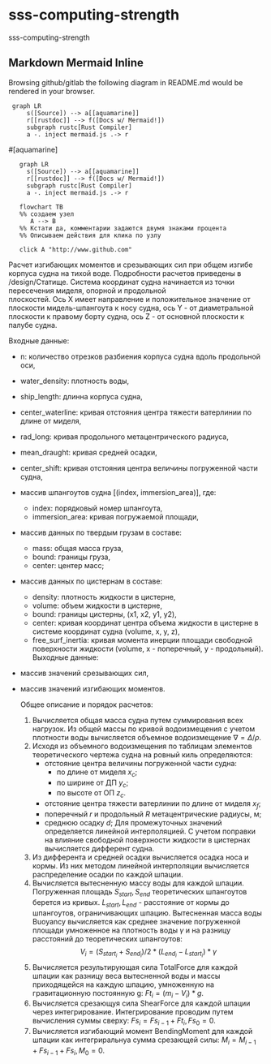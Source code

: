 # sss-computing-strength

sss-computing-strength

## Markdown Mermaid Inline 
Browsing github/gitlab the following diagram in README.md would be rendered in your browser.
```mermaid
 graph LR
     s([Source]) --> a[[aquamarine]]
     r[[rustdoc]] --> f([Docs w/ Mermaid!])
     subgraph rustc[Rust Compiler]
     a -. inject mermaid.js .-> r
```

#[aquamarine]
```mermaid
   graph LR
     s([Source]) --> a[[aquamarine]]
     r[[rustdoc]] --> f([Docs w/ Mermaid!])
     subgraph rustc[Rust Compiler]
     a -. inject mermaid.js .-> r
```

```mermaid
   flowchart TB
   %% создаем узел
      A --> B 
   %% Кстати да, комментарии задаются двумя знаками процента
   %% Описываем действия для клика по узлу

   click A "http://www.github.com"
```

Расчет изгибающих моментов и срезывающих сил при общем изгибе корпуса судна на тихой воде.
Подробности расчетов приведены в /design/Статище.
Система координат судна начинается из точки пересечения миделя, опорной и продольной  
плоскостей. Ось X имеет направление и положительное значение от плоскости мидель-шпангоута к носу судна, ось Y - от диаметральной плоскости к правому борту судна, ось Z - от основной плоскости к палубе судна.

Входные данные:

- n: количество отрезков разбиения корпуса судна вдоль продольной оси,
- water_density: плотность воды,
- ship_length: длинна корпуса судна,
- center_waterline: кривая отстояния центра тяжести ватерлинии по длине от миделя,
- rad_long: кривая продольного метацентрического радиуса,
- mean_draught: кривая средней осадки,
- center_shift: кривая отстояния центра величины погруженной части судна,
- массив шпангоутов судна [(index, immersion_area)], где:
  - index: порядковый номер шпангоута,
  - immersion_area: кривая погружаемой площади,
- массив данных по твердым грузам в составе:
  - mass: общая масса груза,
  - bound: границы груза,
  - center: центер масс;
- массив данных по цистернам в составе:
  - density: плотность жидкости в цистерне,
  - volume: объем жидкости в цистерне,
  - bound: границы цистерны, (x1, x2, y1, y2),
  - center: кривая координат центра объема жидкости в цистерне
         в системе координат судна (volume, x, y, z),
  - free_surf_inertia: кривая момента инерции площади свободной  
         поверхности жидкости (volume, x - поперечный, y - продольный).
Выходные данные:
- массив значений срезывающих сил,
- массив значений изгибающих моментов.

   Общее описание и порядок расчетов:

   1. Вычисляется общая масса судна путем суммирования всех нагрузок. Из общей массы по кривой водоизмещения с учетом плотности воды вычисляется объемное водоизмещение $\nabla = \Delta/\rho$.
   2. Исходя из объемного водоизмещения по таблицам элементов теоретического чертежа судна на ровный киль определяются:
      - отстояние центра величины погруженной части судна:
         - по длине от миделя $x_c$;
         - по ширине от ДП $y_c$;
         - по высоте от ОП $z_c$.
      - отстояние центра тяжести ватерлинии по длине от миделя $x_f$;
      - поперечный $r$ и продольный $R$ метацентрические радиусы, м;
      - среднюю осадку $d$;
   Для промежуточных значений определяется линейной интерполяцией. С учетом поправки на влияние свободной поверхности жидкости в цистернах вычисляется дифферент судна.
   3. Из дифферента и средней осадки вычисляется осадка носа и кормы. Из них методом линейной интерполяции вычисляется распределение осадки по каждой шпации.
   4. Вычисляется вытесненную массу воды для каждой шпации. Погруженная площадь $S_{start}, S_{end}$ теоретических шпангоутов берется из кривых. $L_{start}, L_{end}$ - расстояние от кормы до шпангоутов, ограничивающих шпацию. Вытесненная масса воды Buoyancy вычисляется как среднее значение погруженной площади умноженное на плотность воды $\gamma$ и на разницу расстояний до теоретических шпангоутов: $$V_i = (S_{start_i} + S_{end_i})/2*(L_{end_i}-L_{start_i})*\gamma$$
   5. Вычисляется результирующая сила TotalForce для каждой шпации как разницу веса вытесненной воды и массы приходящейся на каждую шпацию, умноженную на гравитационную постоянную g: $Ft_i = (m_i - V_i)*g$.
   6. Вычисляется срезающуя сила ShearForce для каждой шпации через интегрирование. Интегрирование проводим путем вычисления суммы сверху: $Fs_i = Fs_{i-1} + Ft_i, Fs_0 = 0$.
   7. Вычисляется изгибающий момент BendingMoment для каждой шпации как интегриральнуа сумма срезающей силы:
      $M_i = M_{i-1} + Fs_{i-1} + Fs_i, M_0 = 0$.
